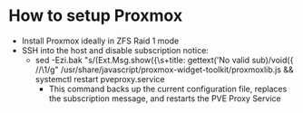 # How to setup Proxmox

- Install Proxmox ideally in ZFS Raid 1 mode
- SSH into the host and disable subscription notice:
  - sed -Ezi.bak "s/(Ext.Msg.show\(\{\s+title: gettext\('No valid sub)/void\(\{ \/\/\1/g" /usr/share/javascript/proxmox-widget-toolkit/proxmoxlib.js && systemctl restart pveproxy.service
    - This command backs up the current configuration file, replaces the subscription message, and restarts the PVE Proxy Service
